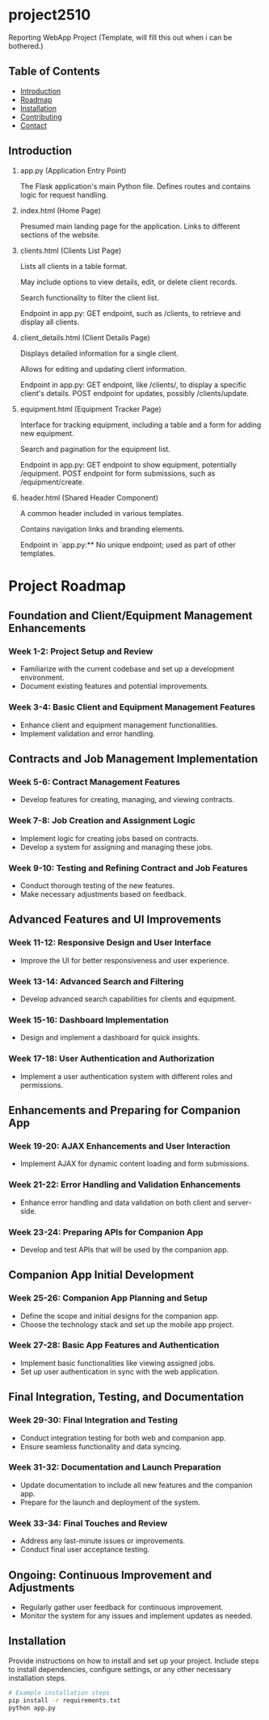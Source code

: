 # project2510
Reporting WebApp Project (Template, will fill this out when i can be bothered.)

## Table of Contents

- [Introduction](#introduction)
- [Roadmap](#project-roadmap)
- [Installation](##installation)
- [Contributing](#contributing)
- [Contact](#contact)

## Introduction

1. app.py (Application Entry Point)

    The Flask application's main Python file.
    Defines routes and contains logic for request handling.

2. index.html (Home Page)

    Presumed main landing page for the application.
    Links to different sections of the website.

3. clients.html (Clients List Page)

    Lists all clients in a table format.

    May include options to view details, edit, or delete client records.

    Search functionality to filter the client list.

    Endpoint in app.py:
        GET endpoint, such as /clients, to retrieve and display all clients.

4. client_details.html (Client Details Page)

    Displays detailed information for a single client.

    Allows for editing and updating client information.

    Endpoint in app.py:
        GET endpoint, like /clients/<id>, to display a specific client's details.
        POST endpoint for updates, possibly /clients/update.

5. equipment.html (Equipment Tracker Page)

    Interface for tracking equipment, including a table and a form for adding new equipment.

    Search and pagination for the equipment list.

    Endpoint in app.py:
        GET endpoint to show equipment, potentially /equipment.
        POST endpoint for form submissions, such as /equipment/create.

6. header.html (Shared Header Component)

    A common header included in various templates.

    Contains navigation links and branding elements.

    Endpoint in `app.py:**
        No unique endpoint; used as part of other templates.

# Project Roadmap

## Foundation and Client/Equipment Management Enhancements
### Week 1-2: Project Setup and Review
- Familiarize with the current codebase and set up a development environment.
- Document existing features and potential improvements.

### Week 3-4: Basic Client and Equipment Management Features
- Enhance client and equipment management functionalities.
- Implement validation and error handling.

## Contracts and Job Management Implementation
### Week 5-6: Contract Management Features
- Develop features for creating, managing, and viewing contracts.

### Week 7-8: Job Creation and Assignment Logic
- Implement logic for creating jobs based on contracts.
- Develop a system for assigning and managing these jobs.

### Week 9-10: Testing and Refining Contract and Job Features
- Conduct thorough testing of the new features.
- Make necessary adjustments based on feedback.

## Advanced Features and UI Improvements
### Week 11-12: Responsive Design and User Interface
- Improve the UI for better responsiveness and user experience.

### Week 13-14: Advanced Search and Filtering
- Develop advanced search capabilities for clients and equipment.

### Week 15-16: Dashboard Implementation
- Design and implement a dashboard for quick insights.

### Week 17-18: User Authentication and Authorization
- Implement a user authentication system with different roles and permissions.

## Enhancements and Preparing for Companion App
### Week 19-20: AJAX Enhancements and User Interaction
- Implement AJAX for dynamic content loading and form submissions.

### Week 21-22: Error Handling and Validation Enhancements
- Enhance error handling and data validation on both client and server-side.

### Week 23-24: Preparing APIs for Companion App
- Develop and test APIs that will be used by the companion app.

## Companion App Initial Development
### Week 25-26: Companion App Planning and Setup
- Define the scope and initial designs for the companion app.
- Choose the technology stack and set up the mobile app project.

### Week 27-28: Basic App Features and Authentication
- Implement basic functionalities like viewing assigned jobs.
- Set up user authentication in sync with the web application.

## Final Integration, Testing, and Documentation
### Week 29-30: Final Integration and Testing
- Conduct integration testing for both web and companion app.
- Ensure seamless functionality and data syncing.

### Week 31-32: Documentation and Launch Preparation
- Update documentation to include all new features and the companion app.
- Prepare for the launch and deployment of the system.

### Week 33-34: Final Touches and Review
- Address any last-minute issues or improvements.
- Conduct final user acceptance testing.

## Ongoing: Continuous Improvement and Adjustments
- Regularly gather user feedback for continuous improvement.
- Monitor the system for any issues and implement updates as needed.


## Installation

Provide instructions on how to install and set up your project. Include steps to install dependencies, configure settings, or any other necessary installation steps.

```bash
# Example installation steps
pip install -r requirements.txt
python app.py
